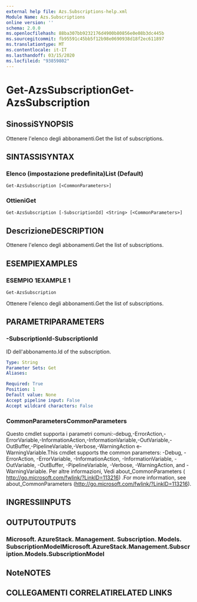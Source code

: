 ```yaml
---
external help file: Azs.Subscriptions-help.xml
Module Name: Azs.Subscriptions
online version: ''
schema: 2.0.0
ms.openlocfilehash: 88ba307bb9232176d4900b80856e0e08b3dc445b
ms.sourcegitcommit: fb95591c45bb5f12b98e0690938d18f2ec611897
ms.translationtype: MT
ms.contentlocale: it-IT
ms.lasthandoff: 03/15/2020
ms.locfileid: "93859802"
---
```

# <span data-ttu-id="78e39-101">Get-AzsSubscription</span><span class="sxs-lookup"><span data-stu-id="78e39-101">Get-AzsSubscription</span></span>

## <span data-ttu-id="78e39-102">Sinossi</span><span class="sxs-lookup"><span data-stu-id="78e39-102">SYNOPSIS</span></span>
<span data-ttu-id="78e39-103">Ottenere l'elenco degli abbonamenti.</span><span class="sxs-lookup"><span data-stu-id="78e39-103">Get the list of subscriptions.</span></span>

## <span data-ttu-id="78e39-104">SINTASSI</span><span class="sxs-lookup"><span data-stu-id="78e39-104">SYNTAX</span></span>

### <span data-ttu-id="78e39-105">Elenco (impostazione predefinita)</span><span class="sxs-lookup"><span data-stu-id="78e39-105">List (Default)</span></span>
```
Get-AzsSubscription [<CommonParameters>]
```

### <span data-ttu-id="78e39-106">Ottieni</span><span class="sxs-lookup"><span data-stu-id="78e39-106">Get</span></span>
```
Get-AzsSubscription [-SubscriptionId] <String> [<CommonParameters>]
```

## <span data-ttu-id="78e39-107">Descrizione</span><span class="sxs-lookup"><span data-stu-id="78e39-107">DESCRIPTION</span></span>
<span data-ttu-id="78e39-108">Ottenere l'elenco degli abbonamenti.</span><span class="sxs-lookup"><span data-stu-id="78e39-108">Get the list of subscriptions.</span></span>

## <span data-ttu-id="78e39-109">ESEMPI</span><span class="sxs-lookup"><span data-stu-id="78e39-109">EXAMPLES</span></span>

### <span data-ttu-id="78e39-110">ESEMPIO 1</span><span class="sxs-lookup"><span data-stu-id="78e39-110">EXAMPLE 1</span></span>
```
Get-AzsSubscription
```

<span data-ttu-id="78e39-111">Ottenere l'elenco degli abbonamenti.</span><span class="sxs-lookup"><span data-stu-id="78e39-111">Get the list of subscriptions.</span></span>

## <span data-ttu-id="78e39-112">PARAMETRI</span><span class="sxs-lookup"><span data-stu-id="78e39-112">PARAMETERS</span></span>

### <span data-ttu-id="78e39-113">-SubscriptionId</span><span class="sxs-lookup"><span data-stu-id="78e39-113">-SubscriptionId</span></span>
<span data-ttu-id="78e39-114">ID dell'abbonamento.</span><span class="sxs-lookup"><span data-stu-id="78e39-114">Id of the subscription.</span></span>

```yaml
Type: String
Parameter Sets: Get
Aliases:

Required: True
Position: 1
Default value: None
Accept pipeline input: False
Accept wildcard characters: False
```

### <span data-ttu-id="78e39-115">CommonParameters</span><span class="sxs-lookup"><span data-stu-id="78e39-115">CommonParameters</span></span>
<span data-ttu-id="78e39-116">Questo cmdlet supporta i parametri comuni:-debug,-ErrorAction,-ErrorVariable,-InformationAction,-InformationVariable,-OutVariable,-OutBuffer,-PipelineVariable,-Verbose,-WarningAction e-WarningVariable.</span><span class="sxs-lookup"><span data-stu-id="78e39-116">This cmdlet supports the common parameters: -Debug, -ErrorAction, -ErrorVariable, -InformationAction, -InformationVariable, -OutVariable, -OutBuffer, -PipelineVariable, -Verbose, -WarningAction, and -WarningVariable.</span></span> <span data-ttu-id="78e39-117">Per altre informazioni, Vedi about_CommonParameters ( http://go.microsoft.com/fwlink/?LinkID=113216) .</span><span class="sxs-lookup"><span data-stu-id="78e39-117">For more information, see about_CommonParameters (http://go.microsoft.com/fwlink/?LinkID=113216).</span></span>

## <span data-ttu-id="78e39-118">INGRESSI</span><span class="sxs-lookup"><span data-stu-id="78e39-118">INPUTS</span></span>

## <span data-ttu-id="78e39-119">OUTPUT</span><span class="sxs-lookup"><span data-stu-id="78e39-119">OUTPUTS</span></span>

### <span data-ttu-id="78e39-120">Microsoft. AzureStack. Management. Subscription. Models. SubscriptionModel</span><span class="sxs-lookup"><span data-stu-id="78e39-120">Microsoft.AzureStack.Management.Subscription.Models.SubscriptionModel</span></span>

## <span data-ttu-id="78e39-121">Note</span><span class="sxs-lookup"><span data-stu-id="78e39-121">NOTES</span></span>

## <span data-ttu-id="78e39-122">COLLEGAMENTI CORRELATI</span><span class="sxs-lookup"><span data-stu-id="78e39-122">RELATED LINKS</span></span>
